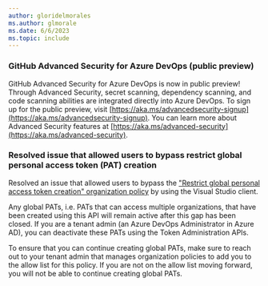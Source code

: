 ```yaml
---
author: gloridelmorales
ms.author: glmorale
ms.date: 6/6/2023
ms.topic: include
---
```


### GitHub Advanced Security for Azure DevOps (public preview)

GitHub Advanced Security for Azure DevOps is now in public preview! Through Advanced Security, secret scanning, dependency scanning, and code scanning abilities are integrated directly into Azure DevOps. To sign up for the public preview, visit [https://aka.ms/advancedsecurity-signup](https://aka.ms/advancedsecurity-signup). You can learn more about Advanced Security features at [https://aka.ms/advanced-security](https://aka.ms/advanced-security).  

###  Resolved issue that allowed users to bypass restrict global personal access token (PAT) creation

Resolved an issue that allowed users to bypass the ["Restrict global personal access token creation" organization policy](/azure/devops/organizations/accounts/manage-pats-with-policies-for-administrators?view=azure-devops#restrict-creation-of-global-pats) by using the Visual Studio client.

Any global PATs, i.e. PATs that can access multiple organizations, that have been created using this API will remain active after this gap has been closed. If you are a tenant admin (an Azure DevOps Administrator in Azure AD), you can deactivate these PATs using the Token Administration APIs.

To ensure that you can continue creating global PATs, make sure to reach out to your tenant admin that manages organization policies to add you to the allow list for this policy. If you are not on the allow list moving forward, you will not be able to continue creating global PATs.
